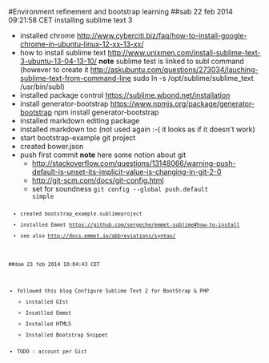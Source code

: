 
#Environment refinement and bootstrap learning
##sab 22 feb 2014 09:21:58 CET  installing sublime text 3
- installed chrome http://www.cyberciti.biz/faq/how-to-install-google-chrome-in-ubuntu-linux-12-xx-13-xx/ 
- how to install sublime text http://www.unixmen.com/install-sublime-text-3-ubuntu-13-04-13-10/
**note** sublime test is linked to subl command (however to create it http://askubuntu.com/questions/273034/lauching-sublime-text-from-command-line sudo ln -s /opt/sublime/sublime_text /usr/bin/subl)
- installed package control https://sublime.wbond.net/installation
- install generator-bootstrap https://www.npmjs.org/package/generator-bootstrap npm install generator-bootstrap
- installed markdown editing package
- installed markdown toc (not used again :-( it looks as if it doesn't work)
- start bootstrap-example git project
- created bower.json 
- push first commit
**note** here some notion about git
    - http://stackoverflow.com/questions/13148066/warning-push-default-is-unset-its-implicit-value-is-changing-in-git-2-0
    - http://git-scm.com/docs/git-config.html
    - set for soundness <code>git config --global push.default simple<code>
- created bootstrap_example.sublimeproject 
- installed Emmet https://github.com/sergeche/emmet-sublime#how-to-install
- see also http://docs.emmet.io/abbreviations/syntax/

##dom 23 feb 2014 10:04:43 CET
- followed this blog Configure Sublime Text 2 for BootStrap & PHP
    + installed GIst
    + Insatlled Emmet
    + Installed HTML5
    + Installed Bootstrap Snippet
- TODO : account per Gist